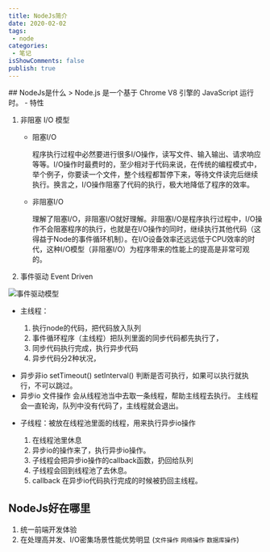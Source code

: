 ```yaml
---
title: NodeJs简介
date: 2020-02-02
tags:
 - node
categories:
 - 笔记
isShowComments: false 
publish: true 
---
```

<Boxx/> 
<!-- more -->
## NodeJs是什么
> Node.js 是一个基于 Chrome V8 引擎的 JavaScript 运行时。
- 特性

   1. 非阻塞 I/O 模型
        - 阻塞I/O

            程序执行过程中必然要进行很多I/O操作，读写文件、输入输出、请求响应等等。I/O操作时最费时的，至少相对于代码来说，在传统的编程模式中，举个例子，你要读一个文件，整个线程都暂停下来，等待文件读完后继续执行。换言之，I/O操作阻塞了代码的执行，极大地降低了程序的效率。
        - 非阻塞I/O

            理解了阻塞I/O，非阻塞I/O就好理解。非阻塞I/O是程序执行过程中，I/O操作不会阻塞程序的执行，也就是在I/O操作的同时，继续执行其他代码（这得益于Node的事件循环机制）。在I/O设备效率还远远低于CPU效率的时代，这种I/O模型（非阻塞I/O）为程序带来的性能上的提高是非常可观的。
   2. 事件驱动 Event Driven

![事件驱动模型](https://img-blog.csdn.net/20170922171559540?watermark/2/text/aHR0cDovL2Jsb2cuY3Nkbi5uZXQvdTAxMzIxNzA3MQ==/font/5a6L5L2T/fontsize/400/fill/I0JBQkFCMA==/dissolve/70/gravity/SouthEast "事件驱动模型")
+ 主线程：

    1. 执行node的代码，把代码放入队列
    2. 事件循环程序（主线程）把队列里面的同步代码都先执行了，
    3. 同步代码执行完成，执行异步代码
    4. 异步代码分2种状况，

- 异步非io setTimeout() setInterval()
判断是否可执行，如果可以执行就执行，不可以跳过。
- 异步io 文件操作
会从线程池当中去取一条线程，帮助主线程去执行。
主线程会一直轮询，队列中没有代码了，主线程就会退出。

+ 子线程：被放在线程池里面的线程，用来执行异步io操作

    1. 在线程池里休息
    2. 异步io的操作来了，执行异步io操作。
    3. 子线程会把异步io操作的callback函数，扔回给队列
    4. 子线程会回到线程池了去休息。
    5. callback 在异步io代码执行完成的时候被扔回主线程。
## NodeJs好在哪里
   1. 统一前端开发体验
   2. 在处理高并发、I/O密集场景性能优势明显
     (`文件操作` `网络操作` `数据库操作`)
